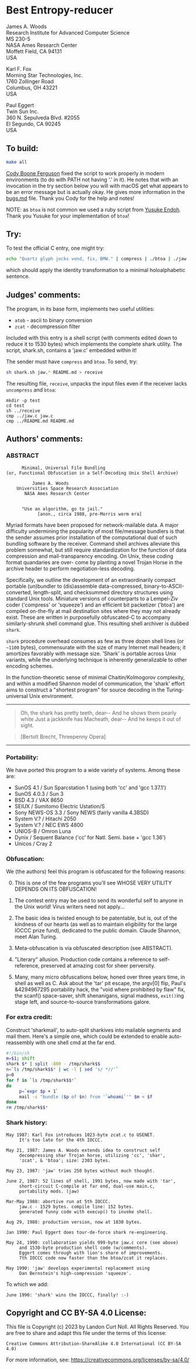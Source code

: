 # Best Entropy-reducer

James A. Woods  
Research Institute for Advanced Computer Science  
MS 230-5  
NASA Ames Research Center  
Moffett Field, CA 94131  
USA  

Karl F. Fox  
Morning Star Technologies, Inc.  
1760 Zollinger Road  
Columbus, OH 43221  
USA  

Paul Eggert  
Twin Sun Inc.  
360 N. Sepulveda Blvd. #2055  
El Segundo, CA 90245  
USA  

## To build:

```sh
make all
```

[Cody Boone Ferguson](/winners.html#Cody_Boone_Ferguson) fixed the script to
work properly in modern environments (to do with PATH not having '.' in it). He
notes that with an invocation in the try section below you will with macOS get
what appears to be an error message but is actually okay. He gives more
information in the [bugs.md](/bugs.md) file. Thank you Cody for the help and
notes!

NOTE: as `btoa` is not common we used a ruby script from [Yusuke
Endoh](/winners.html#Yusuke_Endoh). Thank you Yusuke for your implementation of
`btoa`!


## Try:

To test the official C entry, one might try:

```sh
echo "Quartz glyph jocks vend, fix, BMW." | compress | ./btoa | ./jaw
```

which should apply the identity transformation to a minimal holoalphabetic
sentence.

## Judges' comments:


The program, in its base form, implements two useful utilities:


- `atob` - ascii to binary conversion
- `zcat` - decompression filter

Included with this entry is a shell script (with comments edited down to reduce
it to 1530 bytes) which implements the complete shark utility. The script,
shark.sh, contains a 'jaw.c' embedded within it!

The sender must have `compress` and `btoa`. To send, try:

```sh
sh shark.sh jaw.* README.md > receive
```

The resulting file, `receive`, unpacks the input files
even if the receiver lacks `uncompress` and `btoa`:

	mkdir -p test
	cd test
	sh ../receive
	cmp ../jaw.c jaw.c
	cmp ../README.md README.md

## Authors' comments:

### ABSTRACT

		  Minimal, Universal File Bundling
	(or, Functional Obfuscation in a Self-Decoding Unix Shell Archive)

			  James A. Woods
		Universities Space Research Association
		   NASA Ames Research Center


		  "Use an algorithm, go to jail."
				[anon., circa 1988, pre-Morris worm era]


Myriad formats have been proposed for network-mailable data. A major difficulty
undermining the popularity of most file/message bundlers is that the sender
assumes prior installation of the computational dual of such bundling software
by the receiver. Command shell archives alleviate this problem somewhat, but
still require standardization for the function of data compression and
mail-transparency encoding. On Unix, these coding format quandaries are over-
come by planting a novel Trojan Horse in the archive header to perform
negotiation-less decoding.

Specifically, we outline the development of an extraordinarily compact portable
(un)bundler to (dis)assemble data-compressed, binary-to-ASCII-converted,
length-split, and checksummed directory structures using standard Unix tools.
Miniature versions of counterparts to a Lempel-Ziv coder ('compress' or
'squeeze') and an efficient bit packetizer ('btoa') are compiled on-the-fly at
mail destination sites where they may not already exist. These are written in
purposefully obfuscated-C to accompany similarly-shrunk shell command glue. This
resulting shell archiver is dubbed `shark`.

`shark` procedure overhead consumes as few as three dozen shell lines (or
`~1100` bytes), commensurate with the size of many Internet mail headers; it
amortizes favorably with message size. 'Shark' is portable across Unix
variants, while the underlying technique is inherently generalizable to other
encoding schemes.

In the function-theoretic sense of minimal Chaitin/Kolmogorov complexity, and
within a modified Shannon model of communication, the 'shark' effort aims to
construct a "shortest program" for source decoding in the Turing-universal Unix
environment.

----------------------------------------------

>    Oh, the shark has pretty teeth, dear--
>    And he shows them pearly white
>    Just a jackknife has Macheath, dear--
>    And he keeps it out of sight.

>	[Bertolt Brecht, Threepenny Opera]

----------------------------------------------

### Portability:

We have ported this program to a wide variety of systems. Among
these are:

- SunOS 4.1 / Sun Sparcstation 1 (using both 'cc' and 'gcc 1.37.1')
- SunOS 4.0.3 / Sun 3
- BSD 4.3 / VAX 8650
- SEIUX / Sumitomo Electric Ustation/S
- Sony NEWS-OS 3.3 / Sony NEWS (fairly vanilla 4.3BSD)
- System V.? / Hitachi 2050
- System V.? / NEC EWS 4800
- UNIOS-B / Omron Luna
- Dynix / Sequent Balance ('cc' for Natl. Semi. base + 'gcc 1.36')
- Unicos / Cray 2

### Obfuscation:

We (the authors) feel this program is obfuscated for the
following reasons:


0. This is one of the few programs you'll see WHOSE VERY UTILITY DEPENDS ON ITS
OBFUSCATION!

1. The contest entry may be used to send its wonderful self to anyone in the
Unix world! Virus writers need not apply...

2. The basic idea is twisted enough to be patentable, but is, out of the
kindness of our hearts (as well as to maintain eligibility for the large IOCCC
prize fund), dedicated to the public domain. Claude Shannon, meet Alan Turing.

3. Meta-obfuscation is via obfuscated description (see ABSTRACT).

4. "Literary" allusion. Production code contains a reference to self-reference,
preserved at amazing cost for sheer perversity.

5. Many, many micro obfuscations below, honed over three years time, in shell as
well as C. Ask about the 'tar' pit escape, the argv[0] flip, Paul's &4294967295
portability hack, the "void where prohibited by flaw" fix, the scanf()
space-saver, shift shenanigans, signal madness, `exit()`ing stage left, and
source-to-source transformations galore.

### For extra credit:

Construct 'sharkmail', to auto-split sharkives into mailable
segments and mail them. Here's a simple one, which could be
extended to enable auto-reassembly with one shell cmd at the
far end.

```sh
#!/bin/sh
m=$1; shift
shark $* | split -800 - /tmp/shark$$
n=`ls /tmp/shark$$* | wc -l | sed 's/ *//'`
p=0
for f in `ls /tmp/shark$$*`
do
     p=`expr $p + 1`
     mail -s "bundle ($p of $n) from '`whoami`'" $m < $f
done
rm /tmp/shark$$*
```


### Shark history:

    May 1987: Karl Fox introduces 1023-byte zcat.c to USENET.
		 It's too late for the 4th IOCCC.

    May 21, 1987: James A. Woods extends idea to construct self
		 decompressing shar Trojan horse, utilizing 'cc', 'shar',
		 'zcat', & 'btoa'; size: 2303 bytes.

    May 23, 1987: 'jaw' trims 250 bytes without much thought.

    June 2, 1987: 52 lines of shell, 1991 bytes, now made with 'tar',
		 short-circuit C-compile at far end, dual-use main.c,
		 portability mods. (jaw)

    Mar-May 1988: abortive run at 5th IOCCC.
		 jaw.c - 1529 bytes. compile line: 152 bytes.
		 generated funny code with execvp() to invoke shell.

    Aug 29, 1988: production version, now at 1830 bytes.

    Jan 1990: Paul Eggert does tour-de-force shark re-engineering.

    May 24, 1990: collaboration yields 999-byte jaw.c core (see above)
		 and 1530-byte production shell code (w/comments).
		 Eggert comes through with lion's share of improvements.
		 7th IOCCC code now faster than the btoa/zcat it replaces.

    May 1990: 'jaw' develops experimental replacement using
		 Dan Bernstein's high-compression 'squeeze'.


To which we add:

    June 1990: 'shark' wins the IOCCC, finally! :-)

## Copyright and CC BY-SA 4.0 License:

This file is Copyright (c) 2023 by Landon Curt Noll.  All Rights Reserved.
You are free to share and adapt this file under the terms of this license:

    Creative Commons Attribution-ShareAlike 4.0 International (CC BY-SA 4.0)

For more information, see: https://creativecommons.org/licenses/by-sa/4.0/
